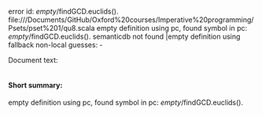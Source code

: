 error id: _empty_/findGCD.euclids().
file://<HOME>/Documents/GitHub/Oxford%20courses/Imperative%20programming/Psets/pset%201/qu8.scala
empty definition using pc, found symbol in pc: _empty_/findGCD.euclids().
semanticdb not found
|empty definition using fallback
non-local guesses:
	 -

Document text:

```scala

```

#### Short summary: 

empty definition using pc, found symbol in pc: _empty_/findGCD.euclids().